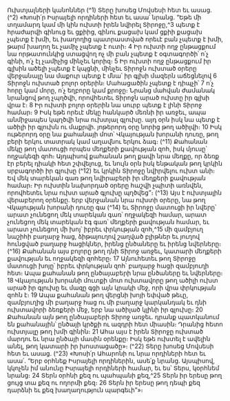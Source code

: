 
Ուխտյալների կանոններ
(^1) Տերը խոսեց Մովսեսի հետ եւ ասաց. (^2) «Խոսի՛ր Իսրայելի որդիների հետ եւ ասա՛ նրանց. “Եթե մի տղամարդ կամ մի
կին ուխտի իրեն նվիրել Տիրոջը,^3 պետք է հրաժարվի գինուց եւ ցքիից, գինու քացախ կամ ցքիի քացախ չպետք է խմի, եւ
խաղողից պատրաստված որեւէ բան չպետք է խմի, թարմ խաղող եւ չամիչ չպետք է ուտի։ 4 Իր ուխտի ողջ ընթացքում նա
որթատունկից ստացվող ոչ մի բան չպետք է օգտագործի՝ ո՛չ գինի, ո՛չ էլ չամիչից մինչեւ կորիզ։ 5 Իր ուխտի ողջ ընթացքում
իր գլխին ածելի չպետք է կպցնի, մինչեւ Տիրոջն ուխտած օրերը վերջանալը նա մաքուր պետք է մնա՝ իր գլխի մազերն
աճեցնելով 6 Տիրոջն ուխտած բոլոր օրերին։ Մահացածին չպետք է դիպչի՝ 7 ո՛չ հորը կամ մորը, ո՛չ եղբորը կամ քրոջը։
Նրանց մահվան ժամանակ նրանցով թող չպղծվի, որովհետեւ Տիրոջն արած ուխտը իր գլխի վրա է։ 8 Իր ուխտի բոլոր
օրերին նա սուրբ պետք է լինի Տիրոջ համար։ 9 Իսկ եթե որեւէ մեկը հանկարծ մեռնի իր առջեւ, ապա անմիջապես կպղծվի
նրա ուխտյալ գլուխը. այդ օրն իսկ նա պետք է ածիլի իր գլուխն ու մաքրվի. յոթերորդ օրը նորից թող ածիլվի։ 10 Իսկ
ութերորդ օրը նա քահանայի մոտ՝ Վկայության խորանի դուռը, թող բերի երկու տատրակ կամ աղավնու երկու ձագ։
(^11) Քահանան մեկը թող մատուցի որպես մեղքերի քավության զոհ, իսկ մյուսը՝ ողջակեզի զոհ։ Այդպիսով քահանան թող
քավի նրա մեղքը, որ ձեռք էր բերել դիակի հետ շփվելուց, եւ նույն օրն իսկ ենթական թող կրկին սրբագործի իր գլուխը
(^12) եւ կրկին Տիրոջը նվիրվելու ուխտ անի։ Եվ մեկ տարեկան գառ թող նվիրաբերի իր մեղքերի քավության համար։ Իր
ուխտին նախորդած օրերը հաշվի չպիտի առնվեն, որովհետեւ նրա ուխտ արած գլուխը պղծվեց”։
(^13) Այս է ուխտյալին վերաբերող օրենքը. երբ վերջանան նրա ուխտի օրերը, նա թող Վկայության խորանի դուռը գա
(^14) եւ Տիրոջը մատուցի իր նվերը՝ արատ չունեցող մեկ տարեկան գառ՝ ողջակեզի համար, արատ չունեցող մեկ տարեկան
էգ գառ՝ մեղքերի քավության համար, եւ արատ չունեցող մի խոյ՝ իբրեւ փրկության զոհ,^15 մի զամբյուղ նաշիհի բաղարջ
հաց, ձիթայուղով շաղված բլիթներ եւ յուղով հունցված բաղարջ հացիկներ, իրենց ընծաները եւ իրենց նվերները։
(^16) Քահանան այս բոլորը թող դնի Տիրոջ առջեւ, կատարի մեղքերի քավության եւ ողջակեզի զոհերը։ 17 Այնուհետեւ թող
Տիրոջը մատուցի խոյը՝ իբրեւ փրկության զոհ՝ բաղարջ հացի զամբյուղի հետ։ Ապա քահանան թող ընծայաբերի նրա
ընծաները եւ նվերները։ 18 Վկայության խորանի մուտքի մոտ ուխտավորը թող ածիլի ուխտ արած իր գլուխը եւ մազը գցի
այն կրակի մեջ, որի վրա փրկության զոհն է։ 19 Ապա քահանան թող վերցնի խոյի եփված թեւը, զամբյուղից մի բաղարջ
հաց ու մի բաղարջ կարկանդակ եւ դնի ուխտավորի ձեռքերի մեջ, երբ նա ածիլած կլինի իր գլուխը։ 20 Քահանան այն թող
ընծայաբերի Տիրոջ առջեւ. դրանք պատկանում են քահանային՝ ընծայի կրծքի ու ազդրի հետ միասին։ Դրանից հետո
ուխտյալը թող խմի գինին։ 21 Ահա այս է իրեն Տիրոջը ուխտած մարդու եւ նրա ընծայի մասին օրենքը։ Իսկ եթե ուխտել է
ավելին անել, թող կատարի իր խոստացածը»։
(^22) Տերը խոսեց Մովսեսի հետ եւ ասաց. (^23) «Խոսի՛ր Ահարոնի ու նրա որդիների հետ եւ ասա՛. “Երբ օրհնեք Իսրայելի
որդիներին, ասե՛ք նրանց. Այսպիսով, կկոչեն իմ անունը Իսրայելի որդիների համար, եւ ես՝ Տերս, կօրհնեմ նրանց։ 24 Տերն
օրհնի քեզ ու պահպանի քեզ,^25 Տերն իր երեսը թող ցույց տա քեզ ու ողորմի քեզ։ 26 Տերն իր երեսը թող դեպի քեզ դարձնի
եւ քեզ խաղաղություն պարգեւի”»։
